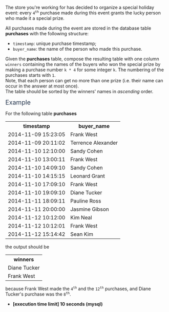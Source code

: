<p>The store you're working for has decided to organize a special holiday event: every <code>4<sup>th</sup></code> purchase made during this event grants the lucky person who made it a special prize.</p>
<p>All purchases made during the event are stored in the database table <strong>purchases</strong> with the following structure:</p>
<ul>
<li><code>timestamp</code>: unique purchase timestamp;</li>
<li><code>buyer_name</code>: the name of the person who made this purchase.</li>
</ul>
<p>Given the <strong>purchases</strong> table, compose the resulting table with one column <code>winners</code> containing the names of the buyers who won the special prize by making a purchase number <code>k * 4</code> for some integer <code>k</code>. The numbering of the purchases starts with <code>1</code>.<br />
Note, that each person can get no more than one prize (i.e. their name can occur in the answer at most once).<br />
The table should be sorted by the winners' names in <em>ascending</em> order.</p>
<p><span class="markdown--header" style="color:#2b3b52;font-size:1.4em">Example</span></p>
<p>For the following table <strong>purchases</strong></p>
<table>
<tr>
<th>timestamp</th>
<th>buyer_name</th>
</tr>
<tr>
<td>2014-11-09 15:23:05</td>
<td>Frank West</td>
</tr>
<tr>
<td>2014-11-09 20:11:02</td>
<td>Terrence Alexander</td>
</tr>
<tr>
<td>2014-11-10 12:10:00</td>
<td>Sandy Cohen</td>
</tr>
<tr>
<td>2014-11-10 13:00:11</td>
<td>Frank West</td>
</tr>
<tr>
<td>2014-11-10 14:09:10</td>
<td>Sandy Cohen</td>
</tr>
<tr>
<td>2014-11-10 14:15:15</td>
<td>Leonard Grant</td>
</tr>
<tr>
<td>2014-11-10 17:09:10</td>
<td>Frank West</td>
</tr>
<tr>
<td>2014-11-10 19:09:10</td>
<td>Diane Tucker</td>
</tr>
<tr>
<td>2014-11-11 18:09:11</td>
<td>Pauline Ross</td>
</tr>
<tr>
<td>2014-11-11 20:00:00</td>
<td>Jasmine Gibson</td>
</tr>
<tr>
<td>2014-11-12 10:12:00</td>
<td>Kim Neal</td>
</tr>
<tr>
<td>2014-11-12 10:12:01</td>
<td>Frank West</td>
</tr>
<tr>
<td>2014-11-12 15:14:42</td>
<td>Sean Kim</td>
</tr>
</table>
<p>the output should be</p>
<table>
<tr>
<th>winners</th>
</tr>
<tr>
<td>Diane Tucker</td>
</tr>
<tr>
<td>Frank West</td>
</tr>
</table>
<p>because Frank West made the <code>4<sup>th</sup></code> and the <code>12<sup>th</sup></code> purchases, and Diane Tucker's purchase was the <code>8<sup>th</sup></code>.</p>
<ul>
<li><strong>[execution time limit] 10 seconds (mysql)</strong></li>
</ul>
